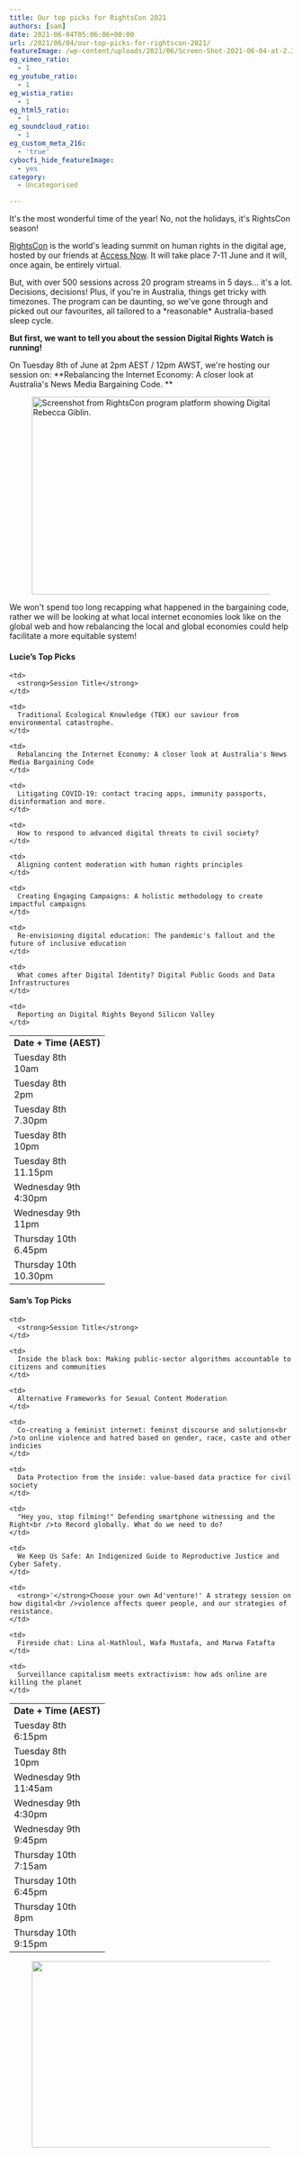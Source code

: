 ```yaml
---
title: Our top picks for RightsCon 2021
authors: [sam]
date: 2021-06-04T05:06:06+00:00
url: /2021/06/04/our-top-picks-for-rightscon-2021/
featureImage: /wp-content/uploads/2021/06/Screen-Shot-2021-06-04-at-2.30.38-pm.png
eg_vimeo_ratio:
  - 1
eg_youtube_ratio:
  - 1
eg_wistia_ratio:
  - 1
eg_html5_ratio:
  - 1
eg_soundcloud_ratio:
  - 1
eg_custom_meta_216:
  - 'true'
cybocfi_hide_featureImage:
  - yes
category:
  - Uncategorised

---
```

It's the most wonderful time of the year! No, not the holidays, it's RightsCon season!

[RightsCon][1] is the world's leading summit on human rights in the digital age, hosted by our friends at [Access Now][2]. It will take place 7-11 June and it will, once again, be entirely virtual.

But, with over 500 sessions across 20 program streams in 5 days… it's a lot. Decisions, decisions! Plus, if you're in Australia, things get tricky with timezones. The program can be daunting, so we've gone through and picked out our favourites, all tailored to a \*reasonable\* Australia-based sleep cycle.

**But first, we want to tell you about the session Digital Rights Watch is running!**

On Tuesday 8th of June at 2pm AEST / 12pm AWST, we're hosting our session on: **Rebalancing the Internet Economy: A closer look at Australia's News Media Bargaining Code. **<figure class="wp-block-image size-large">

<img loading="lazy" decoding="async" width="1024" height="351" src="/wp-content/uploads/2021/06/rc-session-total-1024x351.jpg" alt="Screenshot from RightsCon program platform showing Digital Rights Watch session and the three speakers: Lucie Krahulcova, Lizzie O'Shea, and Rebecca Giblin." class="wp-image-7911" srcset="/wp-content/uploads/2021/06/rc-session-total-1024x351.jpg 1024w, /wp-content/uploads/2021/06/rc-session-total-300x103.jpg 300w, /wp-content/uploads/2021/06/rc-session-total-768x263.jpg 768w, /wp-content/uploads/2021/06/rc-session-total-1536x526.jpg 1536w, /wp-content/uploads/2021/06/rc-session-total.jpg 1758w" sizes="(max-width: 1024px) 100vw, 1024px" /> </figure>

We won't spend too long recapping what happened in the bargaining code, rather we will be looking at what local internet economies look like on the global web and how rebalancing the local and global economies could help facilitate a more equitable system!

#### **Lucie&#8217;s Top Picks**<figure class="wp-block-table">

<table>
  <tr>
    <td>
      <strong>Date + Time (AEST)</strong>
    </td>

    <td>
      <strong>Session Title</strong>
    </td>
  </tr>

  <tr>
    <td>
      Tuesday 8th<br />10am
    </td>

    <td>
      Traditional Ecological Knowledge (TEK) our saviour from environmental catastrophe.
    </td>
  </tr>

  <tr>
    <td>
      Tuesday 8th<br />2pm
    </td>

    <td>
      Rebalancing the Internet Economy: A closer look at Australia's News Media Bargaining Code
    </td>
  </tr>

  <tr>
    <td>
      Tuesday 8th<br />7.30pm
    </td>

    <td>
      Litigating COVID-19: contact tracing apps, immunity passports, disinformation and more.
    </td>
  </tr>

  <tr>
    <td>
      Tuesday 8th<br />10pm
    </td>

    <td>
      How to respond to advanced digital threats to civil society?
    </td>
  </tr>

  <tr>
    <td>
      Tuesday 8th<br />11.15pm
    </td>

    <td>
      Aligning content moderation with human rights principles
    </td>
  </tr>

  <tr>
    <td>
      Wednesday 9th<br />4:30pm
    </td>

    <td>
      Creating Engaging Campaigns: A holistic methodology to create impactful campaigns
    </td>
  </tr>

  <tr>
    <td>
      Wednesday 9th<br />11pm
    </td>

    <td>
      Re-envisioning digital education: The pandemic's fallout and the future of inclusive education
    </td>
  </tr>

  <tr>
    <td>
      Thursday 10th<br />6.45pm
    </td>

    <td>
      What comes after Digital Identity? Digital Public Goods and Data Infrastructures
    </td>
  </tr>

  <tr>
    <td>
      Thursday 10th<br />10.30pm
    </td>

    <td>
      Reporting on Digital Rights Beyond Silicon Valley
    </td>
  </tr>
</table></figure>

#### **Sam&#8217;s Top Picks**<figure class="wp-block-table">

<table>
  <tr>
    <td>
      <strong>Date + Time (AEST)</strong>
    </td>

    <td>
      <strong>Session Title</strong>
    </td>
  </tr>

  <tr>
    <td>
      Tuesday 8th<br />6:15pm
    </td>

    <td>
      Inside the black box: Making public-sector algorithms accountable to citizens and communities
    </td>
  </tr>

  <tr>
    <td>
      Tuesday 8th<br />10pm
    </td>

    <td>
      Alternative Frameworks for Sexual Content Moderation
    </td>
  </tr>

  <tr>
    <td>
      Wednesday 9th<br />11:45am
    </td>

    <td>
      Co-creating a feminist internet: feminst discourse and solutions<br />to online violence and hatred based on gender, race, caste and other indicies
    </td>
  </tr>

  <tr>
    <td>
      Wednesday 9th<br />4:30pm
    </td>

    <td>
      Data Protection from the inside: value-based data practice for civil society
    </td>
  </tr>

  <tr>
    <td>
      Wednesday 9th<br />9:45pm
    </td>

    <td>
      "Hey you, stop filming!" Defending smartphone witnessing and the Right<br />to Record globally. What do we need to do?
    </td>
  </tr>

  <tr>
    <td>
      Thursday 10th<br />7:15am
    </td>

    <td>
      We Keep Us Safe: An Indigenized Guide to Reproductive Justice and Cyber Safety.
    </td>
  </tr>

  <tr>
    <td>
      Thursday 10th <br />6:45pm
    </td>

    <td>
      <strong>'</strong>Choose your own Ad'venture!' A strategy session on how digital<br />violence affects queer people, and our strategies of resistance.
    </td>
  </tr>

  <tr>
    <td>
      Thursday 10th<br />8pm
    </td>

    <td>
      Fireside chat: Lina al-Hathloul, Wafa Mustafa, and Marwa Fatafta
    </td>
  </tr>

  <tr>
    <td>
      Thursday 10th<br />9:15pm
    </td>

    <td>
      Surveillance capitalism meets extractivism: how ads online are killing the planet
    </td>
  </tr>
</table></figure> <figure class="wp-block-image size-large">

[<img loading="lazy" decoding="async" width="1024" height="331" src="/wp-content/uploads/2021/06/RC21-logo-AccessNow-1024x331.png" alt="" class="wp-image-7897" srcset="/wp-content/uploads/2021/06/RC21-logo-AccessNow-1024x331.png 1024w, /wp-content/uploads/2021/06/RC21-logo-AccessNow-300x97.png 300w, /wp-content/uploads/2021/06/RC21-logo-AccessNow-768x248.png 768w, /wp-content/uploads/2021/06/RC21-logo-AccessNow.png 1111w" sizes="(max-width: 1024px) 100vw, 1024px" />][3]</figure>

 [1]: https://www.rightscon.org/
 [2]: https://www.accessnow.org/
 [3]: https://rightscon.org/
